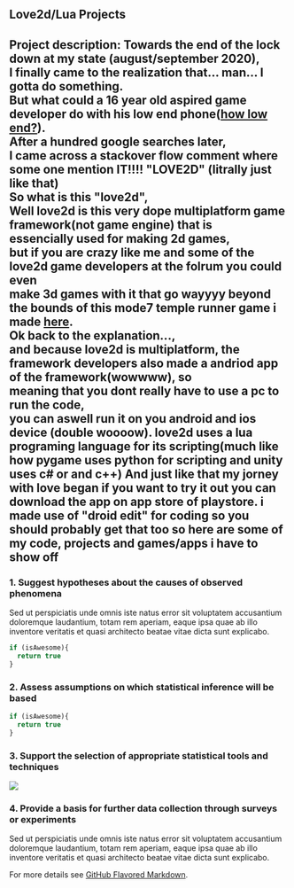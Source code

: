 ## Love2d/Lua Projects

**Project description:** Towards the end of the lock down at my state (august/september 2020),  
I finally came to the realization that... man... I gotta do something.  
But what could a 16 year old aspired game developer do with his low end phone([how low end?](/myPhoneSpec)).  
After a hundred google searches later,  
I came across a stackover flow comment where some one mention IT!!!! "LOVE2D" (litrally just like that)   
So what is this **"love2d"**,  
Well love2d is this very dope multiplatform game framework(not game engine) that is  
essencially used for making 2d games,  
but if you are crazy like me and some of the love2d game developers at the folrum you could even  
make 3d games with it that go wayyyy beyond the bounds of this mode7 temple runner game i made [here]().   
Ok back to the explanation...,  
and because love2d is multiplatform, the framework developers also made a andriod app of the framework(wowwww), so  
meaning that you dont really have to use a pc to run the code,  
you can aswell run  it on you android and ios device (double woooow). 
love2d uses a lua programing language for its scripting(much like how pygame uses python for scripting and unity uses c# or and c++)
And just like that my jorney with love began
if you want to try it out you can download the app on app store of playstore. i made use of "droid edit" for coding so
you should probably get that too
so here are some of my code, projects and games/apps i have to show off
---

### 1. Suggest hypotheses about the causes of observed phenomena

Sed ut perspiciatis unde omnis iste natus error sit voluptatem accusantium doloremque laudantium, totam rem aperiam, eaque ipsa quae ab illo inventore veritatis et quasi architecto beatae vitae dicta sunt explicabo. 

```javascript
if (isAwesome){
  return true
}
```

### 2. Assess assumptions on which statistical inference will be based

```javascript
if (isAwesome){
  return true
}
```

### 3. Support the selection of appropriate statistical tools and techniques

<img src="images/dummy_thumbnail.jpg?raw=true"/>

### 4. Provide a basis for further data collection through surveys or experiments

Sed ut perspiciatis unde omnis iste natus error sit voluptatem accusantium doloremque laudantium, totam rem aperiam, eaque ipsa quae ab illo inventore veritatis et quasi architecto beatae vitae dicta sunt explicabo. 

For more details see [GitHub Flavored Markdown](https://guides.github.com/features/mastering-markdown/).
